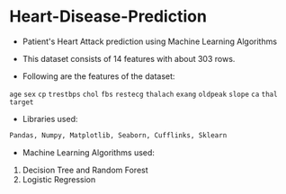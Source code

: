 # Heart-Disease-Prediction
- Patient's Heart Attack prediction using Machine Learning Algorithms

- This dataset consists of 14 features with about 303 rows.

- Following are the features of the dataset:

`age`
`sex`
`cp`
`trestbps`
`chol`
`fbs`
`restecg`
`thalach`
`exang`
`oldpeak`
`slope`
`ca`
`thal`
`target`

- Libraries used:
```python
Pandas, Numpy, Matplotlib, Seaborn, Cufflinks, Sklearn
```
- Machine Learning Algorithms used:

1. Decision Tree and Random Forest 
2. Logistic Regression
